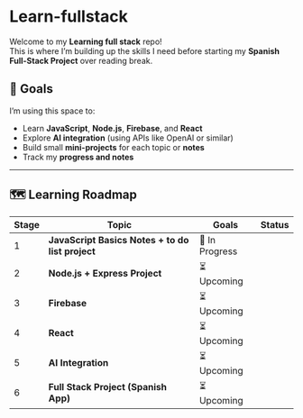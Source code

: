 # Learn-fullstack

Welcome to my **Learning full stack** repo!  
This is where I’m building up the skills I need before starting my **Spanish Full-Stack Project** over reading break.  

## 🎯 Goals
I’m using this space to:
- Learn **JavaScript**, **Node.js**, **Firebase**, and **React**
- Explore **AI integration** (using APIs like OpenAI or similar)
- Build small **mini-projects** for each topic or **notes**
- Track my **progress and notes**

---

## 🗺️ Learning Roadmap

| Stage | Topic | Goals | Status |
|-------|--------|--------|--------|
| 1 | **JavaScript Basics Notes + to do list project**  | 🔄 In Progress |
| 2 | **Node.js + Express Project** | ⏳ Upcoming |
| 3 | **Firebase** | ⏳ Upcoming |
| 4 | **React** | ⏳ Upcoming |
| 5 | **AI Integration** | ⏳ Upcoming |
| 6 | **Full Stack Project (Spanish App)** | ⏳ Upcoming |
